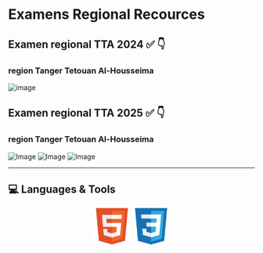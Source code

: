 # Examens Regional Recources

## Examen regional TTA 2024 ✅ 👇
### region Tanger Tetouan Al-Housseima
![image](https://github.com/user-attachments/assets/f9e05046-3814-4072-9919-773b2ed3647b)

## Examen regional TTA 2025 ✅ 👇
### region Tanger Tetouan Al-Housseima
![Image](https://github.com/user-attachments/assets/583db3e7-4eda-4cf0-8052-e4d34a6ae8f2) 
![Image](https://github.com/user-attachments/assets/5906056e-545e-49f0-9a42-4490f43a905c)
![Image](https://github.com/user-attachments/assets/20b4c293-908f-46a9-8412-398675a94b85)


---

## 💻 Languages & Tools

<p align="center">
    <img src="https://raw.githubusercontent.com/devicons/devicon/master/icons/html5/html5-original.svg" alt="HTML5" style="width:15%; max-width:100px;"/>
    <img src="https://raw.githubusercontent.com/devicons/devicon/master/icons/css3/css3-original.svg" alt="CSS3" style="width:15%; max-width:100px;"/>
</p>
